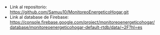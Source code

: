 * Link al repositorio: https://github.com/Samuu10/MonitoreoEnergeticoHogar.git
* Link al database de Firebase: https://console.firebase.google.com/project/monitoreoenergeticohogar/database/monitoreoenergeticohogar-default-rtdb/data/~2F?hl=es
